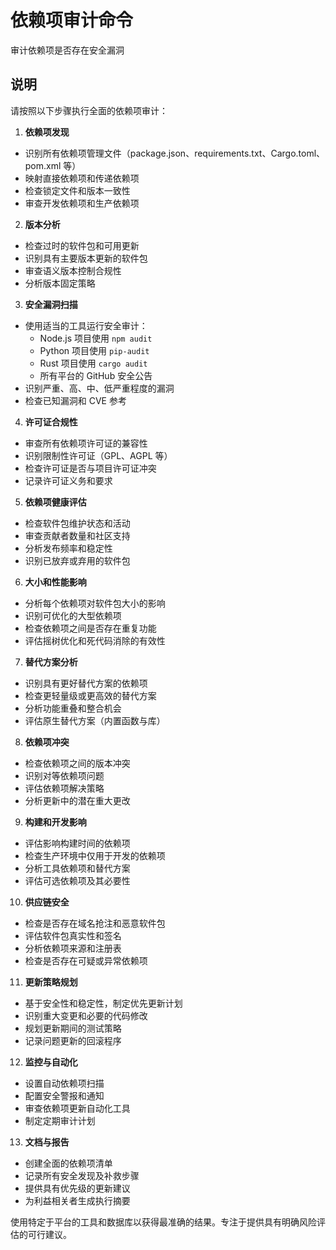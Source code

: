 # 依赖项审计命令

审计依赖项是否存在安全漏洞

## 说明

请按照以下步骤执行全面的依赖项审计：

1. **依赖项发现**
- 识别所有依赖项管理文件（package.json、requirements.txt、Cargo.toml、pom.xml 等）
- 映射直接依赖项和传递依赖项
- 检查锁定文件和版本一致性
- 审查开发依赖项和生产依赖项

2. **版本分析**
- 检查过时的软件包和可用更新
- 识别具有主要版本更新的软件包
- 审查语义版本控制合规性
- 分析版本固定策略

3. **安全漏洞扫描**
- 使用适当的工具运行安全审计：
  - Node.js 项目使用 `npm audit`
  - Python 项目使用 `pip-audit`
  - Rust 项目使用 `cargo audit`
  - 所有平台的 GitHub 安全公告
- 识别严重、高、中、低严重程度的漏洞
- 检查已知漏洞和 CVE 参考

4. **许可证合规性**
- 审查所有依赖项许可证的兼容性
- 识别限制性许可证（GPL、AGPL 等）
- 检查许可证是否与项目许可证冲突
- 记录许可证义务和要求

5. **依赖项健康评估**
- 检查软件包维护状态和活动
- 审查贡献者数量和社区支持
- 分析发布频率和稳定性
- 识别已放弃或弃用的软件包

6. **大小和性能影响**
- 分析每个依赖项对软件包大小的影响
- 识别可优化的大型依赖项
- 检查依赖项之间是否存在重复功能
- 评估摇树优化和死代码消除的有效性

7. **替代方案分析**
- 识别具有更好替代方案的依赖项
- 检查更轻量级或更高效的替代方案
- 分析功能重叠和整合机会
- 评估原生替代方案（内置函数与库）

8. **依赖项冲突**
- 检查依赖项之间的版本冲突
- 识别对等依赖项问题
- 评估依赖项解决策略
- 分析更新中的潜在重大更改

9. **构建和开发影响**
- 评估影响构建时间的依赖项
- 检查生产环境中仅用于开发的依赖项
- 分析工具依赖项和替代方案
- 评估可选依赖项及其必要性

10. **供应链安全**
- 检查是否存在域名抢注和恶意软件包
- 评估软件包真实性和签名
- 分析依赖项来源和注册表
- 检查是否存在可疑或异常依赖项

11. **更新策略规划**
- 基于安全性和稳定性，制定优先更新计划
- 识别重大变更和必要的代码修改
- 规划更新期间的测试策略
- 记录问题更新的回滚程序

12. **监控与自动化**
- 设置自动依赖项扫描
- 配置安全警报和通知
- 审查依赖项更新自动化工具
- 制定定期审计计划

13. **文档与报告**
- 创建全面的依赖项清单
- 记录所有安全发现及补救步骤
- 提供具有优先级的更新建议
- 为利益相关者生成执行摘要

使用特定于平台的工具和数据库以获得最准确的结果。专注于提供具有明确风险评估的可行建议。